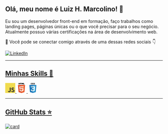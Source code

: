 ## Olá, meu nome é Luiz H. Marcolino! 🖖

Eu sou um desenvolvedor front-end em formação, faço trabalhos como landing pages, páginas únicas ou o que você precisar para o seu negócio. Atualmente possuo várias certificações na área de desenvolvimento web.  

💬 Você pode se conectar comigo através de uma dessas redes sociais 👇

<a href="https://linkedin.com/in/luizhenriquemarcolino/"> ![LinkedIn](https://img.shields.io/badge/linkedin-%230077B5.svg?style=for-the-badge&logo=linkedin&logoColor=white)

---

## Minhas Skills 🚀

<code><img height="32" src="https://raw.githubusercontent.com/github/explore/80688e429a7d4ef2fca1e82350fe8e3517d3494d/topics/javascript/javascript.png" alt="Javascript"/></code>
<code><img height="32" src="https://raw.githubusercontent.com/github/explore/80688e429a7d4ef2fca1e82350fe8e3517d3494d/topics/html/html.png" alt="HTML5"/></code>
<code><img height="32" src="https://raw.githubusercontent.com/github/explore/80688e429a7d4ef2fca1e82350fe8e3517d3494d/topics/css/css.png" alt="CSS"/></code>



---

## GitHub Stats ⭐

[![card](https://github-readme-stats.vercel.app/api?username=devluizmarcolino&theme=default)](https://github.com/anuraghazra/github-readme-stats)
